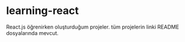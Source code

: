 # learning-react
React.js öğrenirken oluşturduğum projeler. tüm projelerin linki README dosyalarında mevcut.
